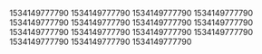 1534149777790
1534149777790
1534149777790
1534149777790
1534149777790
1534149777790
1534149777790
1534149777790
1534149777790
1534149777790
1534149777790
1534149777790
1534149777790
1534149777790
1534149777790